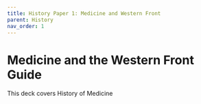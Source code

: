 ```yaml
---
title: History Paper 1: Medicine and Western Front
parent: History
nav_order: 1
---
```


# Medicine and the Western Front Guide

This deck covers History of Medicine
